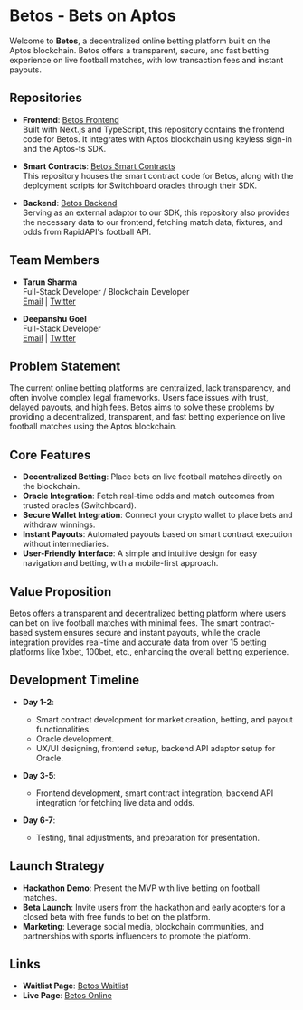 # Betos - Bets on Aptos

Welcome to **Betos**, a decentralized online betting platform built on the Aptos blockchain. Betos offers a transparent, secure, and fast betting experience on live football matches, with low transaction fees and instant payouts.

## Repositories

- **Frontend**: [Betos Frontend](https://github.com/tarunsharma19/betos-fe)  
  Built with Next.js and TypeScript, this repository contains the frontend code for Betos. It integrates with Aptos blockchain using keyless sign-in and the Aptos-ts SDK.

- **Smart Contracts**: [Betos Smart Contracts](https://github.com/tarunsharma19/betos-sc)  
  This repository houses the smart contract code for Betos, along with the deployment scripts for Switchboard oracles through their SDK.

- **Backend**: [Betos Backend](https://github.com/symaticvisuals/data-server-aptos)  
  Serving as an external adaptor to our SDK, this repository also provides the necessary data to our frontend, fetching match data, fixtures, and odds from RapidAPI's football API.

## Team Members

- **Tarun Sharma**  
  Full-Stack Developer / Blockchain Developer  
  [Email](mailto:sharmatarun1019@gmail.com) | [Twitter](https://twitter.com/tarunsharmaa_)

- **Deepanshu Goel**  
  Full-Stack Developer  
  [Email](mailto:symaticvisuals02@gmail.com) | [Twitter](https://twitter.com/thedeepanshuweb)

## Problem Statement

The current online betting platforms are centralized, lack transparency, and often involve complex legal frameworks. Users face issues with trust, delayed payouts, and high fees. Betos aims to solve these problems by providing a decentralized, transparent, and fast betting experience on live football matches using the Aptos blockchain.

## Core Features

- **Decentralized Betting**: Place bets on live football matches directly on the blockchain.
- **Oracle Integration**: Fetch real-time odds and match outcomes from trusted oracles (Switchboard).
- **Secure Wallet Integration**: Connect your crypto wallet to place bets and withdraw winnings.
- **Instant Payouts**: Automated payouts based on smart contract execution without intermediaries.
- **User-Friendly Interface**: A simple and intuitive design for easy navigation and betting, with a mobile-first approach.

## Value Proposition

Betos offers a transparent and decentralized betting platform where users can bet on live football matches with minimal fees. The smart contract-based system ensures secure and instant payouts, while the oracle integration provides real-time and accurate data from over 15 betting platforms like 1xbet, 100bet, etc., enhancing the overall betting experience.

## Development Timeline

- **Day 1-2**:
  - Smart contract development for market creation, betting, and payout functionalities.
  - Oracle development.
  - UX/UI designing, frontend setup, backend API adaptor setup for Oracle.
  
- **Day 3-5**:
  - Frontend development, smart contract integration, backend API integration for fetching live data and odds.
  
- **Day 6-7**:
  - Testing, final adjustments, and preparation for presentation.

## Launch Strategy

- **Hackathon Demo**: Present the MVP with live betting on football matches.
- **Beta Launch**: Invite users from the hackathon and early adopters for a closed beta with free funds to bet on the platform.
- **Marketing**: Leverage social media, blockchain communities, and partnerships with sports influencers to promote the platform.

## Links

- **Waitlist Page**: [Betos Waitlist](https://betos-waitlist.vercel.app)
- **Live Page**: [Betos Online](https://betos.online)
